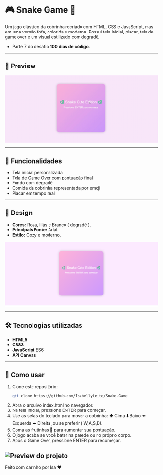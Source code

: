 # 🎮 Snake Game 🐍

Um jogo clássico da cobrinha recriado com HTML, CSS e JavaScript, mas em uma versão fofa, colorida e moderna.
Possui tela inicial, placar, tela de game over e um visual estilizado com degradê.  

- Parte 7 do desafio **100 dias de código**.
  
--- 

## 📸 Preview
![Preview do projeto](assets/snake.gif)


---

## 🚀 Funcionalidades

- Tela inicial personalizada
- Tela de Game Over com pontuação final
- Fundo com degradê 
- Comida da cobrinha representada por emoji
- Placar em tempo real

---

## 🎨 Design
- **Cores:**  Rosa, lilás e Branco ( degradê ).
- **Principais Fonte:**  Arial.
- **Estilo:** Cozy e moderno.

![Preview do projeto](assets/snake1.png)

---

## 🛠️ Tecnologias utilizadas
- **HTML5**
- **CSS3** 
- **JavaScript** ES6
- **API Canvas**

---

## 🚀 Como usar
1. Clone este repositório:
   ```bash
   git clone https://github.com/IsabellyLeite/Snake-Game
2. Abra o arquivo index.html no navegador.
4. Na tela inicial, pressione ENTER para começar.
5. Use as setas do teclado para mover a cobrinha:
⬆️ Cima
⬇️ Baixo
⬅️ Esquerda
➡️ Direita
   ,ou se preferir ( W,A,S,D).
6. Coma as frutinhas 🍓 para aumentar sua pontuação.
7. O jogo acaba se você bater na parede ou no próprio corpo.
8. Após o Game Over, pressione ENTER para recomeçar.

![Preview do projeto](assets/snake2.png)
---
Feito com carinho por Isa ❤️
